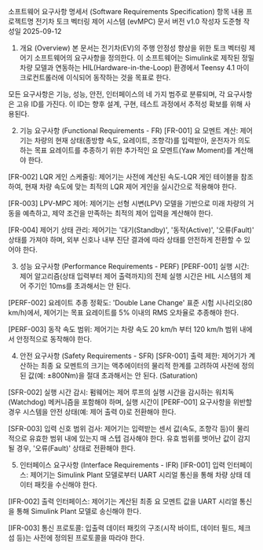 소프트웨어 요구사항 명세서 (Software Requirements Specification)
항목	내용
프로젝트명	전기차 토크 벡터링 제어 시스템 (evMPC)
문서 버전	v1.0
작성자	도준형
작성일	2025-09-12
<br>

1. 개요 (Overview)
본 문서는 전기차(EV)의 주행 안정성 향상을 위한 토크 벡터링 제어기 소프트웨어의 요구사항을 정의한다. 이 소프트웨어는 Simulink로 제작된 정밀 차량 모델과 연동하는 HIL(Hardware-in-the-Loop) 환경에서 Teensy 4.1 마이크로컨트롤러에 이식되어 동작하는 것을 목표로 한다.

모든 요구사항은 기능, 성능, 안전, 인터페이스의 네 가지 범주로 분류되며, 각 요구사항은 고유 ID를 가진다. 이 ID는 향후 설계, 구현, 테스트 과정에서 추적성 확보를 위해 사용된다.

2. 기능 요구사항 (Functional Requirements - FR)
[FR-001] 요 모멘트 계산: 제어기는 차량의 현재 상태(종방향 속도, 요레이트, 조향각)를 입력받아, 운전자가 의도하는 목표 요레이트를 추종하기 위한 추가적인 요 모멘트(Yaw Moment)를 계산해야 한다.

[FR-002] LQR 게인 스케줄링: 제어기는 사전에 계산된 속도-LQR 게인 테이블을 참조하여, 현재 차량 속도에 맞는 최적의 LQR 제어 게인을 실시간으로 적용해야 한다.

[FR-003] LPV-MPC 제어: 제어기는 선형 시변(LPV) 모델을 기반으로 미래 차량의 거동을 예측하고, 제약 조건을 만족하는 최적의 제어 입력을 계산해야 한다.

[FR-004] 제어기 상태 관리: 제어기는 '대기(Standby)', '동작(Active)', '오류(Fault)' 상태를 가져야 하며, 외부 신호나 내부 진단 결과에 따라 상태를 안전하게 전환할 수 있어야 한다.

3. 성능 요구사항 (Performance Requirements - PERF)
[PERF-001] 실행 시간: 제어 알고리즘(상태 입력부터 제어 출력까지)의 전체 실행 시간은 HIL 시스템의 제어 주기인 10ms를 초과해서는 안 된다.

[PERF-002] 요레이트 추종 정확도: 'Double Lane Change' 표준 시험 시나리오(80 km/h)에서, 제어기는 목표 요레이트를 5% 이내의 RMS 오차율로 추종해야 한다.

[PERF-003] 동작 속도 범위: 제어기는 차량 속도 20 km/h 부터 120 km/h 범위 내에서 안정적으로 동작해야 한다.

4. 안전 요구사항 (Safety Requirements - SFR)
[SFR-001] 출력 제한: 제어기가 계산하는 최종 요 모멘트의 크기는 액추에이터의 물리적 한계를 고려하여 사전에 정의된 값(예: ±800Nm)을 절대 초과해서는 안 된다. (Saturation)

[SFR-002] 실행 시간 감시: 펌웨어는 제어 루프의 실행 시간을 감시하는 워치독(Watchdog) 메커니즘을 포함해야 하며, 실행 시간이 [PERF-001] 요구사항을 위반할 경우 시스템을 안전 상태(예: 제어 출력 0)로 전환해야 한다.

[SFR-003] 입력 신호 범위 검사: 제어기는 입력받는 센서 값(속도, 조향각 등)이 물리적으로 유효한 범위 내에 있는지 매 스텝 검사해야 한다. 유효 범위를 벗어난 값이 감지될 경우, '오류(Fault)' 상태로 전환해야 한다.

5. 인터페이스 요구사항 (Interface Requirements - IFR)
[IFR-001] 입력 인터페이스: 제어기는 Simulink Plant 모델로부터 UART 시리얼 통신을 통해 차량 상태 데이터 패킷을 수신해야 한다.

[IFR-002] 출력 인터페이스: 제어기는 계산된 최종 요 모멘트 값을 UART 시리얼 통신을 통해 Simulink Plant 모델로 송신해야 한다.

[IFR-003] 통신 프로토콜: 입출력 데이터 패킷의 구조(시작 바이트, 데이터 필드, 체크섬 등)는 사전에 정의된 프로토콜을 따라야 한다.
